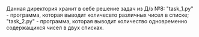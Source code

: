 Данная директория хранит в себе решение задач из Д/з №8:
"task_1.py" - программа, которая выводит количесвто различных чисел в списке;
"task_2.py" - программа, которая выводит количество одновременно содержащихся чисел
              в двух списках.
